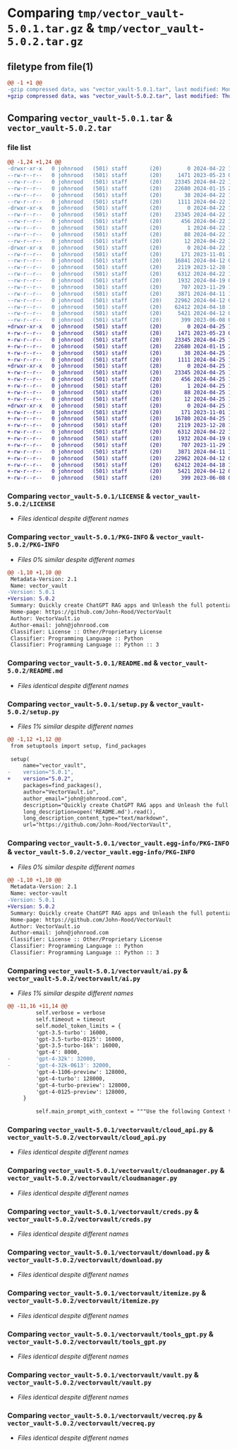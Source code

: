 # Comparing `tmp/vector_vault-5.0.1.tar.gz` & `tmp/vector_vault-5.0.2.tar.gz`

## filetype from file(1)

```diff
@@ -1 +1 @@
-gzip compressed data, was "vector_vault-5.0.1.tar", last modified: Mon Apr 22 19:14:41 2024, max compression
+gzip compressed data, was "vector_vault-5.0.2.tar", last modified: Thu Apr 25 14:48:51 2024, max compression
```

## Comparing `vector_vault-5.0.1.tar` & `vector_vault-5.0.2.tar`

### file list

```diff
@@ -1,24 +1,24 @@
-drwxr-xr-x   0 johnrood   (501) staff       (20)        0 2024-04-22 19:14:41.296893 vector_vault-5.0.1/
--rw-r--r--   0 johnrood   (501) staff       (20)     1471 2023-05-23 07:06:02.000000 vector_vault-5.0.1/LICENSE
--rw-r--r--   0 johnrood   (501) staff       (20)    23345 2024-04-22 19:14:41.296757 vector_vault-5.0.1/PKG-INFO
--rw-r--r--   0 johnrood   (501) staff       (20)    22680 2024-01-15 21:39:47.000000 vector_vault-5.0.1/README.md
--rw-r--r--   0 johnrood   (501) staff       (20)       38 2024-04-22 19:14:41.296930 vector_vault-5.0.1/setup.cfg
--rw-r--r--   0 johnrood   (501) staff       (20)     1111 2024-04-22 19:13:43.000000 vector_vault-5.0.1/setup.py
-drwxr-xr-x   0 johnrood   (501) staff       (20)        0 2024-04-22 19:14:41.294511 vector_vault-5.0.1/vector_vault.egg-info/
--rw-r--r--   0 johnrood   (501) staff       (20)    23345 2024-04-22 19:14:41.000000 vector_vault-5.0.1/vector_vault.egg-info/PKG-INFO
--rw-r--r--   0 johnrood   (501) staff       (20)      456 2024-04-22 19:14:41.000000 vector_vault-5.0.1/vector_vault.egg-info/SOURCES.txt
--rw-r--r--   0 johnrood   (501) staff       (20)        1 2024-04-22 19:14:41.000000 vector_vault-5.0.1/vector_vault.egg-info/dependency_links.txt
--rw-r--r--   0 johnrood   (501) staff       (20)       88 2024-04-22 19:14:41.000000 vector_vault-5.0.1/vector_vault.egg-info/requires.txt
--rw-r--r--   0 johnrood   (501) staff       (20)       12 2024-04-22 19:14:41.000000 vector_vault-5.0.1/vector_vault.egg-info/top_level.txt
-drwxr-xr-x   0 johnrood   (501) staff       (20)        0 2024-04-22 19:14:41.296580 vector_vault-5.0.1/vectorvault/
--rw-r--r--   0 johnrood   (501) staff       (20)      171 2023-11-01 18:30:43.000000 vector_vault-5.0.1/vectorvault/__init__.py
--rw-r--r--   0 johnrood   (501) staff       (20)    16841 2024-04-12 02:24:53.000000 vector_vault-5.0.1/vectorvault/ai.py
--rw-r--r--   0 johnrood   (501) staff       (20)     2119 2023-12-28 19:05:59.000000 vector_vault-5.0.1/vectorvault/cloud_api.py
--rw-r--r--   0 johnrood   (501) staff       (20)     6312 2024-04-22 19:13:35.000000 vector_vault-5.0.1/vectorvault/cloudmanager.py
--rw-r--r--   0 johnrood   (501) staff       (20)     1932 2024-04-19 03:28:12.000000 vector_vault-5.0.1/vectorvault/creds.py
--rw-r--r--   0 johnrood   (501) staff       (20)      707 2023-11-29 18:24:09.000000 vector_vault-5.0.1/vectorvault/download.py
--rw-r--r--   0 johnrood   (501) staff       (20)     3871 2024-04-11 17:18:09.000000 vector_vault-5.0.1/vectorvault/itemize.py
--rw-r--r--   0 johnrood   (501) staff       (20)    22962 2024-04-12 07:29:05.000000 vector_vault-5.0.1/vectorvault/tools_gpt.py
--rw-r--r--   0 johnrood   (501) staff       (20)    62412 2024-04-18 17:21:28.000000 vector_vault-5.0.1/vectorvault/vault.py
--rw-r--r--   0 johnrood   (501) staff       (20)     5421 2024-04-12 02:36:29.000000 vector_vault-5.0.1/vectorvault/vecreq.py
--rw-r--r--   0 johnrood   (501) staff       (20)      399 2023-06-08 04:36:04.000000 vector_vault-5.0.1/vectorvault/wrap.py
+drwxr-xr-x   0 johnrood   (501) staff       (20)        0 2024-04-25 14:48:51.518530 vector_vault-5.0.2/
+-rw-r--r--   0 johnrood   (501) staff       (20)     1471 2023-05-23 07:06:02.000000 vector_vault-5.0.2/LICENSE
+-rw-r--r--   0 johnrood   (501) staff       (20)    23345 2024-04-25 14:48:51.518367 vector_vault-5.0.2/PKG-INFO
+-rw-r--r--   0 johnrood   (501) staff       (20)    22680 2024-01-15 21:39:47.000000 vector_vault-5.0.2/README.md
+-rw-r--r--   0 johnrood   (501) staff       (20)       38 2024-04-25 14:48:51.518568 vector_vault-5.0.2/setup.cfg
+-rw-r--r--   0 johnrood   (501) staff       (20)     1111 2024-04-25 14:48:42.000000 vector_vault-5.0.2/setup.py
+drwxr-xr-x   0 johnrood   (501) staff       (20)        0 2024-04-25 14:48:51.514993 vector_vault-5.0.2/vector_vault.egg-info/
+-rw-r--r--   0 johnrood   (501) staff       (20)    23345 2024-04-25 14:48:51.000000 vector_vault-5.0.2/vector_vault.egg-info/PKG-INFO
+-rw-r--r--   0 johnrood   (501) staff       (20)      456 2024-04-25 14:48:51.000000 vector_vault-5.0.2/vector_vault.egg-info/SOURCES.txt
+-rw-r--r--   0 johnrood   (501) staff       (20)        1 2024-04-25 14:48:51.000000 vector_vault-5.0.2/vector_vault.egg-info/dependency_links.txt
+-rw-r--r--   0 johnrood   (501) staff       (20)       88 2024-04-25 14:48:51.000000 vector_vault-5.0.2/vector_vault.egg-info/requires.txt
+-rw-r--r--   0 johnrood   (501) staff       (20)       12 2024-04-25 14:48:51.000000 vector_vault-5.0.2/vector_vault.egg-info/top_level.txt
+drwxr-xr-x   0 johnrood   (501) staff       (20)        0 2024-04-25 14:48:51.518084 vector_vault-5.0.2/vectorvault/
+-rw-r--r--   0 johnrood   (501) staff       (20)      171 2023-11-01 18:30:43.000000 vector_vault-5.0.2/vectorvault/__init__.py
+-rw-r--r--   0 johnrood   (501) staff       (20)    16780 2024-04-25 14:48:35.000000 vector_vault-5.0.2/vectorvault/ai.py
+-rw-r--r--   0 johnrood   (501) staff       (20)     2119 2023-12-28 19:05:59.000000 vector_vault-5.0.2/vectorvault/cloud_api.py
+-rw-r--r--   0 johnrood   (501) staff       (20)     6312 2024-04-22 19:13:35.000000 vector_vault-5.0.2/vectorvault/cloudmanager.py
+-rw-r--r--   0 johnrood   (501) staff       (20)     1932 2024-04-19 03:28:12.000000 vector_vault-5.0.2/vectorvault/creds.py
+-rw-r--r--   0 johnrood   (501) staff       (20)      707 2023-11-29 18:24:09.000000 vector_vault-5.0.2/vectorvault/download.py
+-rw-r--r--   0 johnrood   (501) staff       (20)     3871 2024-04-11 17:18:09.000000 vector_vault-5.0.2/vectorvault/itemize.py
+-rw-r--r--   0 johnrood   (501) staff       (20)    22962 2024-04-12 07:29:05.000000 vector_vault-5.0.2/vectorvault/tools_gpt.py
+-rw-r--r--   0 johnrood   (501) staff       (20)    62412 2024-04-18 17:21:28.000000 vector_vault-5.0.2/vectorvault/vault.py
+-rw-r--r--   0 johnrood   (501) staff       (20)     5421 2024-04-12 02:36:29.000000 vector_vault-5.0.2/vectorvault/vecreq.py
+-rw-r--r--   0 johnrood   (501) staff       (20)      399 2023-06-08 04:36:04.000000 vector_vault-5.0.2/vectorvault/wrap.py
```

### Comparing `vector_vault-5.0.1/LICENSE` & `vector_vault-5.0.2/LICENSE`

 * *Files identical despite different names*

### Comparing `vector_vault-5.0.1/PKG-INFO` & `vector_vault-5.0.2/PKG-INFO`

 * *Files 0% similar despite different names*

```diff
@@ -1,10 +1,10 @@
 Metadata-Version: 2.1
 Name: vector_vault
-Version: 5.0.1
+Version: 5.0.2
 Summary: Quickly create ChatGPT RAG apps and Unleash the full potential of GenAI with Vector Vault
 Home-page: https://github.com/John-Rood/VectorVault
 Author: VectorVault.io
 Author-email: john@johnrood.com
 Classifier: License :: Other/Proprietary License
 Classifier: Programming Language :: Python
 Classifier: Programming Language :: Python :: 3
```

### Comparing `vector_vault-5.0.1/README.md` & `vector_vault-5.0.2/README.md`

 * *Files identical despite different names*

### Comparing `vector_vault-5.0.1/setup.py` & `vector_vault-5.0.2/setup.py`

 * *Files 1% similar despite different names*

```diff
@@ -1,12 +1,12 @@
 from setuptools import setup, find_packages
 
 setup(
     name="vector_vault",
-    version="5.0.1",
+    version="5.0.2",
     packages=find_packages(),
     author="VectorVault.io",
     author_email="john@johnrood.com",
     description="Quickly create ChatGPT RAG apps and Unleash the full potential of GenAI with Vector Vault",
     long_description=open('README.md').read(),
     long_description_content_type="text/markdown",
     url="https://github.com/John-Rood/VectorVault",
```

### Comparing `vector_vault-5.0.1/vector_vault.egg-info/PKG-INFO` & `vector_vault-5.0.2/vector_vault.egg-info/PKG-INFO`

 * *Files 0% similar despite different names*

```diff
@@ -1,10 +1,10 @@
 Metadata-Version: 2.1
 Name: vector-vault
-Version: 5.0.1
+Version: 5.0.2
 Summary: Quickly create ChatGPT RAG apps and Unleash the full potential of GenAI with Vector Vault
 Home-page: https://github.com/John-Rood/VectorVault
 Author: VectorVault.io
 Author-email: john@johnrood.com
 Classifier: License :: Other/Proprietary License
 Classifier: Programming Language :: Python
 Classifier: Programming Language :: Python :: 3
```

### Comparing `vector_vault-5.0.1/vectorvault/ai.py` & `vector_vault-5.0.2/vectorvault/ai.py`

 * *Files 1% similar despite different names*

```diff
@@ -11,16 +11,14 @@
         self.verbose = verbose
         self.timeout = timeout
         self.model_token_limits = {
         'gpt-3.5-turbo': 16000,
         'gpt-3.5-turbo-0125': 16000,
         'gpt-3.5-turbo-16k': 16000,
         'gpt-4': 8000,
-        'gpt-4-32k': 32000,
-        'gpt-4-32k-0613': 32000,
         'gpt-4-1106-preview': 128000,
         'gpt-4-turbo': 128000,
         'gpt-4-turbo-preview': 128000,
         'gpt-4-0125-preview': 128000,
     }
         
         self.main_prompt_with_context = """Use the following Context to answer the Question at the end.
```

### Comparing `vector_vault-5.0.1/vectorvault/cloud_api.py` & `vector_vault-5.0.2/vectorvault/cloud_api.py`

 * *Files identical despite different names*

### Comparing `vector_vault-5.0.1/vectorvault/cloudmanager.py` & `vector_vault-5.0.2/vectorvault/cloudmanager.py`

 * *Files identical despite different names*

### Comparing `vector_vault-5.0.1/vectorvault/creds.py` & `vector_vault-5.0.2/vectorvault/creds.py`

 * *Files identical despite different names*

### Comparing `vector_vault-5.0.1/vectorvault/download.py` & `vector_vault-5.0.2/vectorvault/download.py`

 * *Files identical despite different names*

### Comparing `vector_vault-5.0.1/vectorvault/itemize.py` & `vector_vault-5.0.2/vectorvault/itemize.py`

 * *Files identical despite different names*

### Comparing `vector_vault-5.0.1/vectorvault/tools_gpt.py` & `vector_vault-5.0.2/vectorvault/tools_gpt.py`

 * *Files identical despite different names*

### Comparing `vector_vault-5.0.1/vectorvault/vault.py` & `vector_vault-5.0.2/vectorvault/vault.py`

 * *Files identical despite different names*

### Comparing `vector_vault-5.0.1/vectorvault/vecreq.py` & `vector_vault-5.0.2/vectorvault/vecreq.py`

 * *Files identical despite different names*

